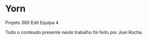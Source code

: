 # Yorn
 Projeto 360 Edit Equipa 4

Todo o conteudo presente neste trabalho foi feito por Joel Rocha.
